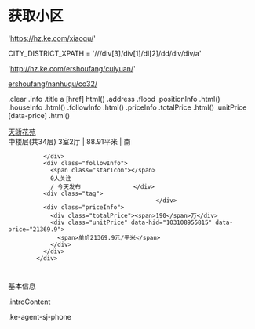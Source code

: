 # 获取小区
'https://hz.ke.com/xiaoqu/' 



  CITY_DISTRICT_XPATH = '///div[3]/div[1]/dl[2]/dd/div/div/a'




  'http://hz.ke.com/ershoufang/cuiyuan/'







[ershoufang/nanhuqu/co32/](https://jx.ke.com/ershoufang/nanhuqu/co32/)

.clear 
  .info
    .title
      a 
        [href]
        html()
  .address 
    .flood
      .positionInfo
        .html()
    .houseInfo
        .html()
    .followInfo
        .html()
    .priceInfo
      .totalPrice
          .html()
      .unitPrice
          [data-price]
          .html()   


<div class="address">
              <div class="flood">
                <div class="positionInfo">
                  <span class="positionIcon"></span>
                                      <a href="javascript:;">天骄花苑</a>
                                                    </div>
              </div>
              <div class="houseInfo">
                <span class="houseIcon"></span>
                                  中楼层(共34层)
                                                3室2厅 | 88.91平米
                                  | 南
                
              </div>
              <div class="followInfo">
                <span class="starIcon"></span>
                0人关注
                / 今天发布               </div>
              <div class="tag">
                                              </div>
              <div class="priceInfo">
                <div class="totalPrice"><span>190</span>万</div>
                <div class="unitPrice" data-hid="103108955815" data-price="21369.9">
                  <span>单价21369.9元/平米</span>
                </div>
              </div>
            </div>



# 
  基本信息


.introContent



  
              

.ke-agent-sj-phone 







